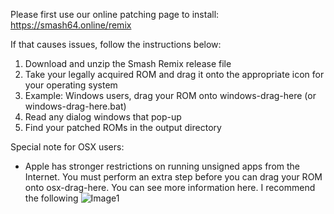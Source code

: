 Please first use our online patching page to install: https://smash64.online/remix

If that causes issues, follow the instructions below:

1. Download and unzip the Smash Remix release file
2. Take your legally acquired ROM and drag it onto the appropriate icon for your operating system
3. Example: Windows users, drag your ROM onto windows-drag-here (or windows-drag-here.bat)
4. Read any dialog windows that pop-up
5. Find your patched ROMs in the output directory

Special note for OSX users:

- Apple has stronger restrictions on running unsigned apps from the Internet. You must perform an extra step before you can drag your ROM onto osx-drag-here. You can see more information here. I recommend the following
  ![Image1](https://user-images.githubusercontent.com/50251105/67646585-d88bd300-f8fc-11e9-9222-a2eb8d79c471.png)
